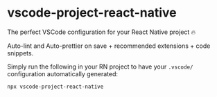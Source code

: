 # vscode-project-react-native

The perfect VSCode configuration for your React Native project :fire:

Auto-lint and Auto-prettier on save + recommended extensions + code snippets.

Simply run the following in your RN project to have your `.vscode/` configuration automatically generated:

```
npx vscode-project-react-native
```
